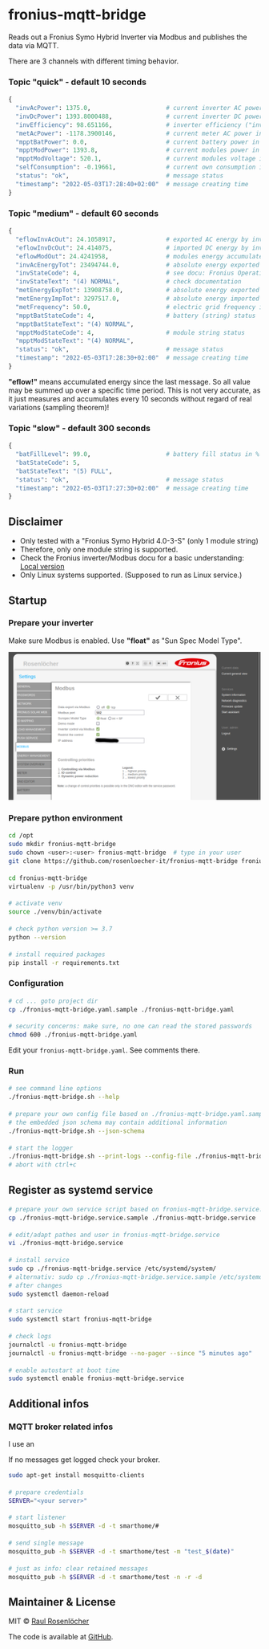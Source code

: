 # fronius-mqtt-bridge

Reads out a Fronius Symo Hybrid Inverter via Modbus and publishes the data via MQTT.

There are 3 channels with different timing behavior.

### Topic "quick" - default 10 seconds

```python
{
  "invAcPower": 1375.0,                     # current inverter AC power in W (positive values: outcoming from inverter)
  "invDcPower": 1393.8000488,               # current inverter DC power in W (positive values: incoming into inverter)
  "invEfficiency": 98.651166,               # inverter efficiency ("invDcPower" / "invAcPower") in %
  "metAcPower": -1178.3900146,              # current meter AC power in W (your endpoint: importing: + / exporting: -)
  "mpptBatPower": 0.0,                      # current battery power in W (negative values means charging)
  "mpptModPower": 1393.8,                   # current modules power in W (module string)
  "mpptModVoltage": 520.1,                  # current modules voltage in V (module string)
  "selfConsumption": -0.19661,              # current own consumption in W ("invAcPower" - "metAcPower")
  "status": "ok",                           # message status
  "timestamp": "2022-05-03T17:28:40+02:00"  # message creating time
}
```

### Topic "medium" - default 60 seconds
```python
{
  "eflowInvAcOut": 24.1058917,              # exported AC energy by inverter in Wh # see "eflow!"
  "eflowInvDcOut": 24.414075,               # imported DC energy by inverter: accumulated since last message in Wh
  "eflowModOut": 24.4241958,                # modules energy accumulated since last message in Wh
  "invAcEnergyTot": 23494744.0,             # absolute energy exported by inverter
  "invStateCode": 4,                        # see docu: Fronius Operating Codes
  "invStateText": "(4) NORMAL",             # check documentation
  "metEnergyExpTot": 13908758.0,            # absolute energy exported by this inverter in Wh (your endpoint == meter)
  "metEnergyImpTot": 3297517.0,             # absolute energy imported by this inverter in Wh (your endpoint == meter)
  "metFrequency": 50.0,                     # electric grid frequency in Hz
  "mpptBatStateCode": 4,                    # battery (string) status
  "mpptBatStateText": "(4) NORMAL",
  "mpptModStateCode": 4,                    # module string status
  "mpptModStateText": "(4) NORMAL",
  "status": "ok",                           # message status
  "timestamp": "2022-05-03T17:28:30+02:00"  # message creating time
}
```
**"eflow!"** means accumulated energy since the last message. So all value may be summed up over a specific time period. 
This is not very accurate, as it just measures and accumulates every 10 seconds without regard of real variations (sampling theorem)!

### Topic "slow" - default 300 seconds
```python
{
  "batFillLevel": 99.0,                     # battery fill status in %
  "batStateCode": 5,
  "batStateText": "(5) FULL",
  "status": "ok",                           # message status
  "timestamp": "2022-05-03T17:27:30+02:00"  # message creating time
}
```

## Disclaimer

- Only tested with a "Fronius Symo Hybrid 4.0-3-S" (only 1 module string)
- Therefore, only one module string is supported.
- Check the Fronius inverter/Modbus docu for a basic understanding: [Local version](./docs/Fronius_Datamanager_Modbus_TCP-RTU_20200923.pdf)
- Only Linux systems supported. (Supposed to run as Linux service.)

## Startup

### Prepare your inverter

Make sure Modbus is enabled. Use **"float"** as "Sun Spec Model Type". 

![Modbus configuration](./docs/fronius-mobus-config.png)

### Prepare python environment
```bash
cd /opt
sudo mkdir fronius-mqtt-bridge
sudo chown <user>:<user> fronius-mqtt-bridge  # type in your user
git clone https://github.com/rosenloecher-it/fronius-mqtt-bridge fronius-mqtt-bridge

cd fronius-mqtt-bridge
virtualenv -p /usr/bin/python3 venv

# activate venv
source ./venv/bin/activate

# check python version >= 3.7
python --version

# install required packages
pip install -r requirements.txt
```

### Configuration

```bash
# cd ... goto project dir
cp ./fronius-mqtt-bridge.yaml.sample ./fronius-mqtt-bridge.yaml

# security concerns: make sure, no one can read the stored passwords
chmod 600 ./fronius-mqtt-bridge.yaml
```

Edit your `fronius-mqtt-bridge.yaml`. See comments there.

### Run

```bash
# see command line options
./fronius-mqtt-bridge.sh --help

# prepare your own config file based on ./fronius-mqtt-bridge.yaml.sample
# the embedded json schema may contain additional information
./fronius-mqtt-bridge.sh --json-schema

# start the logger
./fronius-mqtt-bridge.sh --print-logs --config-file ./fronius-mqtt-bridge.yaml
# abort with ctrl+c

```

## Register as systemd service
```bash
# prepare your own service script based on fronius-mqtt-bridge.service.sample
cp ./fronius-mqtt-bridge.service.sample ./fronius-mqtt-bridge.service

# edit/adapt pathes and user in fronius-mqtt-bridge.service
vi ./fronius-mqtt-bridge.service

# install service
sudo cp ./fronius-mqtt-bridge.service /etc/systemd/system/
# alternativ: sudo cp ./fronius-mqtt-bridge.service.sample /etc/systemd/system//fronius-mqtt-bridge.service
# after changes
sudo systemctl daemon-reload

# start service
sudo systemctl start fronius-mqtt-bridge

# check logs
journalctl -u fronius-mqtt-bridge
journalctl -u fronius-mqtt-bridge --no-pager --since "5 minutes ago"

# enable autostart at boot time
sudo systemctl enable fronius-mqtt-bridge.service
```

## Additional infos

### MQTT broker related infos

I use an 

If no messages get logged check your broker.
```bash
sudo apt-get install mosquitto-clients

# prepare credentials
SERVER="<your server>"

# start listener
mosquitto_sub -h $SERVER -d -t smarthome/#

# send single message
mosquitto_pub -h $SERVER -d -t smarthome/test -m "test_$(date)"

# just as info: clear retained messages
mosquitto_pub -h $SERVER -d -t smarthome/test -n -r -d
```

## Maintainer & License

MIT © [Raul Rosenlöcher](https://github.com/rosenloecher-it)

The code is available at [GitHub][home].

[home]: https://github.com/rosenloecher-it/fronius-mqtt-bridge

